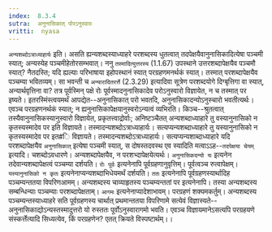 ```yaml
---
index:  8.3.4
sutra:  अनुनासिकात् पोरऽनुस्वारः
vritti:  nyasa
---
```


`अन्यशब्दोऽत्राध्याहार्यः` इति। असति ह्यन्यशब्दस्याध्याहरे परशब्दस्य धुतत्वात् तदपेक्षयैवानुनासिकादित्येषा पञ्चमी स्यात्; अन्यस्येह पञ्चमीहेतोरसम्भवात्। ननु `तस्मादित्युत्तरस्य` (1.1.67) उपस्थाने उत्तरशब्दापेक्षयैव पञ्चमौ स्यात्? नैतदस्ति; यदि ह्यल्याः परिभाषाया इहोपस्थानं स्यात् परग्रहणमनर्थकं स्यात्। तस्मात् परशब्दापेक्षयैव पञ्चम्या भवितव्यम्। सा भवन्ती च `अन्यारादितरर्त्ते` (2.3.29) इत्यादिवा सूत्रेण परशब्दयोगे दिग्बृत्तिगा वा स्यात्, अन्यार्थवृत्तिना वा? तत्र पूर्वस्मिन् पक्षे रोः पूर्वस्मादनुनासिकादेव परोऽनुस्वारो विज्ञायेत, न च तस्मात् पर इष्यते। इतरस्मिंस्त्वयमर्थं आपद्येत--अनुनासिकात् परो भवतदि, अनुनासिकादन्योऽनुस्चारो भवतीत्यर्थः। एवञ्च परग्रहणनर्थकं स्यात्; न ह्यनुनासिकापेक्षयानुस्वरोऽन्यत्वं व्यभिरति। किञ्च--श्रुतत्वात् तस्यैवानुनासिकस्यानुस्वारो विज्ञायेत, प्रकृतत्त्वाद्रोर्वाः; अनिष्टञ्चैतत् अन्यशब्दाध्याहारे तु वस्यानुनासिको न कृतस्यस्मादेव पर इति विज्ञायते। तस्मादन्यशब्दोऽत्राध्याहार्यः। सत्यप्यन्यशब्दाध्याहारे तु यस्यानुनासिको न कृतस्यस्मादेव पर इत#ि विज्ञायते। तस्मादन्यशब्दोऽत्राध्याहार्यः। सत्यप्यन्यशाब्दाध्याहारे यदि परशब्दापेक्षयैव `अनुनासिकात्` इत्येषा पञ्चमी स्यात्, स दोषस्तदवस्थ एव स्यादिति मत्वाऽऽह--`तदपेक्षया चेयम्` इत्यादि। चशब्दोऽवधारणे। अन्यशब्दापेक्षयैव, न परशभ्दापेक्षयेत्यर्थः। `अनुनासिकदन्यो यः` इत्यनेन तदेवान्यशब्दापेक्षत्वं पञ्चम्या दर्शयति। `रोः पूर्वः` इत्यनेनापि पूर्वग्रहणानुवृत्तिम्। पूर्वत्वञ्च रुत्वापेक्षम्। `यस्यानुनासिको न कृतः` इत्यनेनाप्यन्यशब्दाभिधेयमर्थं दर्शयति। `ततः` इत्यनेनापि पूर्वग्रहणस्यार्थादिह पञ्चम्यन्ततया विपरिणआमम्। अन्यशब्दस्य चाव्याहृतस्य पञ्चम्यन्ततां पर इत्यनेनापि। तस्या अन्यशब्दस्य सम्बन्धिन्याः पञ्चम्याः परशब्दापेक्षताम्। `आगमः` इत्यनेनाप्यादेशाभावम्।
परग्रहणं शक्यमकर्तुम्। अन्यशब्दस्य पञ्चम्यन्तस्याध्याहरे सति पूर्वग्रहणस्य चार्थात् प्रथमान्ततया विपरिणामे सत्येवं विज्ञास्यते--अनुनासिकाद्योऽन्यस्तस्मादुत्तरो यो रुस्ततः पूर्वोऽनुस्वारागमो भवति। एवञ्च विज्ञायमानेऽसत्यपि परग्रहयणे संस्कर्त्तेत्यादि सिध्यत्येव, किं परग्रहणेन? एतत् क्रियते विस्पष्टार्थम्।।

